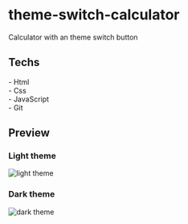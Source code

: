 # theme-switch-calculator
Calculator with an theme switch button

<h2>Techs</h2>
- Html <br/>
- Css <br/>
- JavaScript <br/>
- Git

<h2>Preview</h2>

<h3>Light theme</h3>
<img alt="light theme" src="https://user-images.githubusercontent.com/62398638/223170211-37f11126-0e5b-4045-a653-61aca54ea716.png" />

<h3>Dark theme</h3>
<img alt="dark theme" src="https://user-images.githubusercontent.com/62398638/223170217-edc625bc-5d67-4837-8e92-4125b28ba69c.png" />
